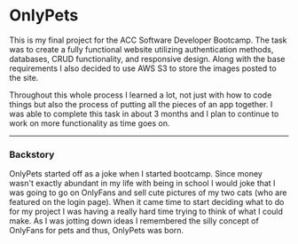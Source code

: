 # OnlyPets

This is my final project for the ACC Software Developer Bootcamp. The task was to create a fully functional website utilizing authentication methods, databases, CRUD functionality, and responsive design. Along with the base requirements I also decided to use AWS S3 to store the images posted to the site.

Throughout this whole process I learned a lot, not just with how to code things but also the process of putting all the pieces of an app together. I was able to complete this task in about 3 months and I plan to continue to work on more functionality as time goes on.

---
### Backstory
OnlyPets started off as a joke when I started bootcamp. Since money wasn't exactly abundant in my life with being in school I would joke that I was going to go on OnlyFans and sell cute pictures of my two cats (who are featured on the login page). When it came time to start deciding what to do for my project I was having a really hard time trying to think of what I could make. As I was jotting down ideas I remembered the silly concept of OnlyFans for pets and thus, OnlyPets was born.